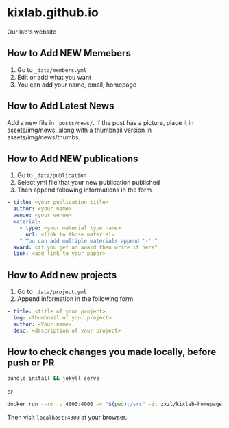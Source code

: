 # kixlab.github.io
Our lab's website

## How to Add NEW Memebers

1. Go to `_data/members.yml`
2. Edit or add what you want
3. You can add your name, email, homepage

## How to Add Latest News

Add a new file in `_posts/news/`.
If the post has a picture, place it in assets/img/news, along with a thumbnail version in assets/img/news/thumbs.

## How to Add NEW publications

1. Go to `_data/publication`
2. Select yml file that your new publication published
3. Then append following informations in the form
```yml
- title: <your publication title>
  author: <your name>
  venue: <your venue>
  material:
    - type: <your material type name>
      url: <link to those material>
    " You can add multiple materials append '-' "
  award: <if you get an award then write it here"
  link: <add link to your paper>
```

## How to Add new projects

1. Go to `_data/project.yml`
2. Append information in the following form
```yml
- title: <title of your project>
  img: <thumbnail of your project>
  author: <Your name>
  desc: <description of your project>
```

## How to check changes you made locally, before push or PR

```sh
bundle install && jekyll serve
```
or
```sh
docker run --rm -p 4000:4000 -v "$(pwd):/src" -it zxzl/kixlab-homepage jekyll serve --host=0.0.0.0
```
Then visit `localhost:4000` at your browser.
